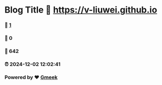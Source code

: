 # Blog Title :link: https://v-liuwei.github.io 
### :page_facing_up: [1](https://v-liuwei.github.io/tag.html) 
### :speech_balloon: 0 
### :hibiscus: 642 
### :alarm_clock: 2024-12-02 12:02:41 
### Powered by :heart: [Gmeek](https://github.com/Meekdai/Gmeek)

